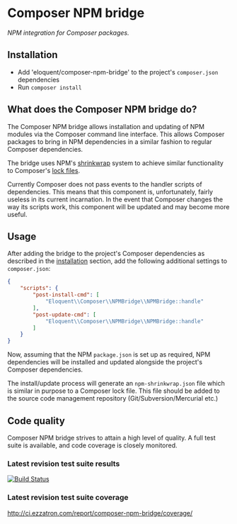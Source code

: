 # Composer NPM bridge

*NPM integration for Composer packages.*

## Installation

* Add 'eloquent/composer-npm-bridge' to the project's `composer.json`
  dependencies
* Run `composer install`

## What does the Composer NPM bridge do?

The Composer NPM bridge allows installation and updating of NPM modules via the
Composer command line interface. This allows Composer packages to bring in NPM
dependencies in a similar fashion to regular Composer dependencies.

The bridge uses NPM's [shrinkwrap](https://npmjs.org/doc/shrinkwrap.html)
system to achieve similar functionality to Composer's
[lock files](http://getcomposer.org/doc/01-basic-usage.md#composer-lock-the-lock-file).

Currently Composer does not pass events to the handler scripts of dependencies.
This means that this component is, unfortunately, fairly useless in its current
incarnation. In the event that Composer changes the way its scripts work, this
component will be updated and may become more useful.

## Usage

After adding the bridge to the project's Composer dependencies as described in
the [installation](#installation) section, add the following additional settings
to `composer.json`:

```json
{
    "scripts": {
        "post-install-cmd": [
            "Eloquent\\Composer\\NPMBridge\\NPMBridge::handle"
        ],
        "post-update-cmd": [
            "Eloquent\\Composer\\NPMBridge\\NPMBridge::handle"
        ]
    }
}
```

Now, assuming that the NPM `package.json` is set up as required, NPM
dependencies will be installed and updated alongside the project's Composer
dependencies.

The install/update process will generate an `npm-shrinkwrap.json` file which
is similar in purpose to a Composer lock file. This file should be added to the
source code management repository (Git/Subversion/Mercurial etc.)

## Code quality

Composer NPM bridge strives to attain a high level of quality. A full test suite
is available, and code coverage is closely monitored.

### Latest revision test suite results
[![Build Status](https://secure.travis-ci.org/eloquent/composer-npm-bridge.png)](http://travis-ci.org/eloquent/composer-npm-bridge)

### Latest revision test suite coverage
<http://ci.ezzatron.com/report/composer-npm-bridge/coverage/>
